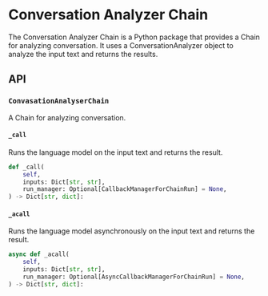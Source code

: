 # Conversation Analyzer Chain

The Conversation Analyzer Chain is a Python package that provides a Chain for analyzing conversation. It uses a ConversationAnalyzer object to analyze the input text and returns the results.

## API

### `ConvasationAnalyserChain`

A Chain for analyzing conversation.

#### `_call`

Runs the language model on the input text and returns the result.

```python
def _call(
    self,
    inputs: Dict[str, str],
    run_manager: Optional[CallbackManagerForChainRun] = None,
) -> Dict[str, dict]:
```

#### `_acall`

Runs the language model asynchronously on the input text and returns the result.

```python
async def _acall(
    self,
    inputs: Dict[str, str],
    run_manager: Optional[AsyncCallbackManagerForChainRun] = None,
) -> Dict[str, dict]:
```

